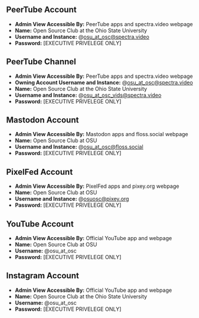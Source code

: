 ## PeerTube Account

- **Admin View Accessible By:** PeerTube apps and spectra.video webpage
- **Name:** Open Source Club at the Ohio State University
- **Username and Instance:** @osu_at_osc@spectra.video
- **Password:** [EXECUTIVE PRIVELEGE ONLY]

## PeerTube Channel

- **Admin View Accessible By:** PeerTube apps and spectra.video webpage
- **Owning Account Username and Instance:** @osu_at_osc@spectra.video
- **Name:** Open Source Club at the Ohio State University
- **Username and Instance:** @osu_at_osc_vids@spectra.video
- **Password:** [EXECUTIVE PRIVELEGE ONLY]

## Mastodon Account

- **Admin View Accessible By:** Mastodon apps and floss.social webpage
- **Name:** Open Source Club at OSU
- **Username and Instance:** @osu_at_osc@floss.social
- **Password:** [EXECUTIVE PRIVELEGE ONLY]

## PixelFed Account

- **Admin View Accessible By:** PixelFed apps and pixey.org webpage
- **Name:** Open Source Club at OSU
- **Username and Instance:** @osuosc@pixey.org
- **Password:** [EXECUTIVE PRIVELEGE ONLY]

## YouTube Account

- **Admin View Accessible By:** Official YouTube app and webpage
- **Name:** Open Source Club at OSU
- **Username:** @osu_at_osc
- **Password:** [EXECUTIVE PRIVELEGE ONLY]

## Instagram Account

- **Admin View Accessible By:** Official YouTube app and webpage
- **Name:** Open Source Club at the Ohio State University
- **Username:** @osu_at_osc
- **Password:** [EXECUTIVE PRIVELEGE ONLY]
